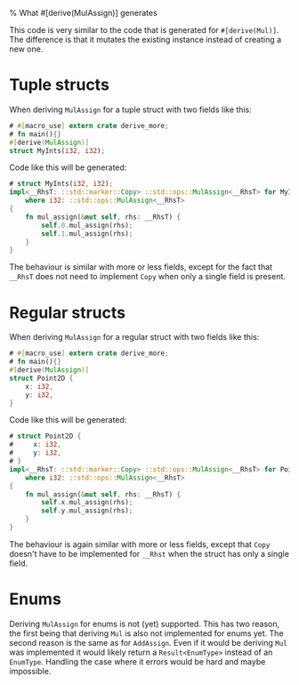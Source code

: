 % What #[derive(MulAssign)] generates

This code is very similar to the code that is generated for `#[derive(Mul)]`.
The difference is that it mutates the existing instance instead of creating a
new one.

# Tuple structs

When deriving `MulAssign` for a tuple struct with two fields like this:

```rust
# #[macro_use] extern crate derive_more;
# fn main(){}
#[derive(MulAssign)]
struct MyInts(i32, i32);
```

Code like this will be generated:

```rust
# struct MyInts(i32, i32);
impl<__RhsT: ::std::marker::Copy> ::std::ops::MulAssign<__RhsT> for MyInts
    where i32: ::std::ops::MulAssign<__RhsT>
{
    fn mul_assign(&mut self, rhs: __RhsT) {
        self.0.mul_assign(rhs);
        self.1.mul_assign(rhs);
    }
}
```

The behaviour is similar with more or less fields, except for the fact that
`__RhsT` does not need to implement `Copy` when only a single field is present.

# Regular structs

When deriving `MulAssign` for a regular struct with two fields like this:

```rust
# #[macro_use] extern crate derive_more;
# fn main(){}
#[derive(MulAssign)]
struct Point2D {
    x: i32,
    y: i32,
}
```

Code like this will be generated:

```rust
# struct Point2D {
#     x: i32,
#     y: i32,
# }
impl<__RhsT: ::std::marker::Copy> ::std::ops::MulAssign<__RhsT> for Point2D
    where i32: ::std::ops::MulAssign<__RhsT>
{
    fn mul_assign(&mut self, rhs: __RhsT) {
        self.x.mul_assign(rhs);
        self.y.mul_assign(rhs);
    }
}
```

The behaviour is again similar with more or less fields, except that `Copy`
doesn't have to be implemented for `__Rhst` when the struct has only a single
field.

# Enums

Deriving `MulAssign` for enums is not (yet) supported.
This has two reason, the first being that deriving `Mul` is also not implemented
for enums yet.
The second reason is the same as for `AddAssign`.
Even if it would be deriving `Mul` was implemented it would likely return a
`Result<EnumType>` instead of an `EnumType`.
Handling the case where it errors would be hard and maybe impossible.
